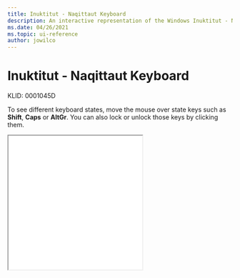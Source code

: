 ```yaml
---
title: Inuktitut - Naqittaut Keyboard
description: An interactive representation of the Windows Inuktitut - Naqittaut keyboard. To see different keyboard states, click or move the mouse over the state keys.
ms.date: 04/26/2021
ms.topic: ui-reference
author: jowilco
---
```


# Inuktitut - Naqittaut Keyboard

KLID: 0001045D

To see different keyboard states, move the mouse over state keys such as **Shift**, **Caps** or **AltGr**. You can also lock or unlock those keys by clicking them.

<iframe src="kbdinuk2.html" height="300"></iframe>
